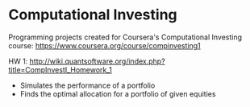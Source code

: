 Computational Investing
=======================

Programming projects created for Coursera's Computational Investing course: https://www.coursera.org/course/compinvesting1

HW 1:
http://wiki.quantsoftware.org/index.php?title=CompInvestI_Homework_1
- Simulates the performance of a portfolio
- Finds the optimal allocation for a portfolio of given equities

